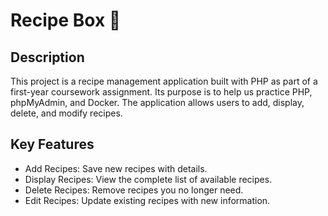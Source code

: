 # Recipe Box 📖
## Description
This project is a recipe management application built with PHP as part of a first-year coursework assignment. Its purpose is to help us practice PHP, phpMyAdmin, and Docker. The application allows users to add, display, delete, and modify recipes.

## Key Features
- Add Recipes: Save new recipes with details.
- Display Recipes: View the complete list of available recipes.
- Delete Recipes: Remove recipes you no longer need.
- Edit Recipes: Update existing recipes with new information.
